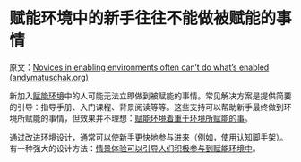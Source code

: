 # 赋能环境中的新手往往不能做被赋能的事情

原文：[Novices in enabling environments often can’t do what’s enabled (andymatuschak.org)](https://notes.andymatuschak.org/z3XsSKarN8i3pV4WjPiJ7pVGG6akRVQvU7ngK)

新加入[赋能环境](https://notes.andymatuschak.org/z3DaBP4vN1dutjUgrk3jbEeNxScccvDCxDgXe)中的人可能无法立即做到被赋能的事情。常见解决方案是提供简要的引导：指导手册、入门课程、背景阅读等等。这些支持可以帮助新手最终做到环境所赋能的事情，但效果并不理想：[赋能环境着重于环境所赋能的事](https://notes.andymatuschak.org/z6tuZZKaNeLM7c9jPZwNVGURGTuXLy8jesv5i)。

通过改进环境设计，通常可以使新手更快地参与进来（例如，使用[认知脚手架](https://notes.andymatuschak.org/z8ZWYXFwXV38qiCgRx7zf2ySy9WCxWvcizNVr)）。有一种强大的设计方法：[情景体验可以引导人们积极参与到赋能环境中](https://notes.andymatuschak.org/z2FDTR2NfpW1AtA4SAETevmKC2uDGEHfKrbhG)。